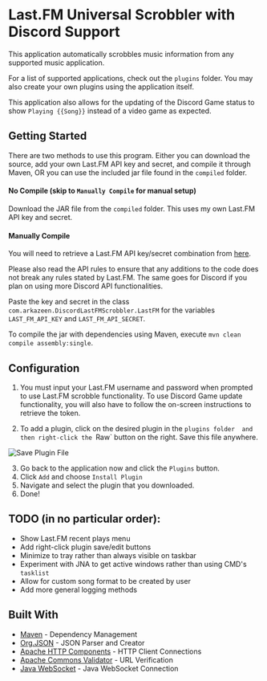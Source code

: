 # Last.FM Universal Scrobbler with Discord Support
This application automatically scrobbles music information from any
supported music application.

For a list of supported applications, check out the `plugins` folder.
You may also create your own plugins using the application itself.

This application also allows for the updating of the Discord Game
status to show `Playing {{Song}}` instead of a video game as expected.

## Getting Started
There are two methods to use this program. Either you can download the
source, add your own Last.FM API key and secret, and compile it through
Maven, OR you can use the included jar file found in the `compiled`
folder.

#### No Compile (skip to `Manually Compile` for manual setup)

Download the JAR file from the `compiled` folder. This uses my own
Last.FM API key and secret.

#### Manually Compile 

You will need to retrieve a Last.FM API key/secret combination from
[here](https://www.last.fm/api/account/create).

Please also read the API rules to ensure that any additions to the code
does not break any rules stated by Last.FM. The same goes for Discord
if you plan on using more Discord API functionalities.

Paste the key and secret in the class
`com.arkazeen.DiscordLastFMScrobbler.LastFM` for the variables
`LAST_FM_API_KEY` and `LAST_FM_API_SECRET`.

To compile the jar with dependencies using Maven, execute
`mvn clean compile assembly:single`.

## Configuration
1. You must input your Last.FM username and password when prompted to use
Last.FM scrobble functionality. To use Discord Game update
functionality, you will also have to follow the on-screen instructions
to retrieve the token.

2. To add a plugin, click on the desired plugin in the `plugins folder 
and then right-click the `Raw` button on the right. Save this file
anywhere.

![Save Plugin File](http://arkapri.me/ss/434a3041acb189e83adbf2d3b9dfad3e851f9ffe.png)

3. Go back to the application now and click the `Plugins` button.
4. Click `Add` and choose `Install Plugin`
5. Navigate and select the plugin that you downloaded.
6. Done!

## TODO (in no particular order):
* Show Last.FM recent plays menu
* Add right-click plugin save/edit buttons
* Minimize to tray rather than always visible on taskbar
* Experiment with JNA to get active windows rather than using CMD's `tasklist`
* Allow for custom song format to be created by user
* Add more general logging methods

## Built With
* [Maven](https://maven.apache.org/) - Dependency Management
* [Org.JSON](https://github.com/stleary/JSON-java) - JSON Parser and Creator
* [Apache HTTP Components](https://hc.apache.org/) - HTTP Client Connections
* [Apache Commons Validator](https://commons.apache.org/proper/commons-validator/) - URL Verification
* [Java WebSocket](https://github.com/TooTallNate/Java-WebSocket) - Java WebSocket Connection